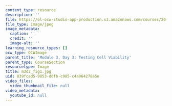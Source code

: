 ```yaml
---
content_type: resource
description: ''
file: https://ol-ocw-studio-app-production.s3.amazonaws.com/courses/20-109-laboratory-fundamentals-in-biological-engineering-spring-2010/839fcad59853d6fbc985c4a964278a5e_m3d3_fig1.jpg
file_type: image/jpeg
image_metadata:
  caption: ''
  credit: ''
  image-alt: ''
learning_resource_types: []
ocw_type: OCWImage
parent_title: 'Module 3, Day 3: Testing Cell Viability'
parent_type: CourseSection
resourcetype: Image
title: m3d3_fig1.jpg
uid: 839fcad5-9853-d6fb-c985-c4a964278a5e
video_files:
  video_thumbnail_file: null
video_metadata:
  youtube_id: null
---
```

